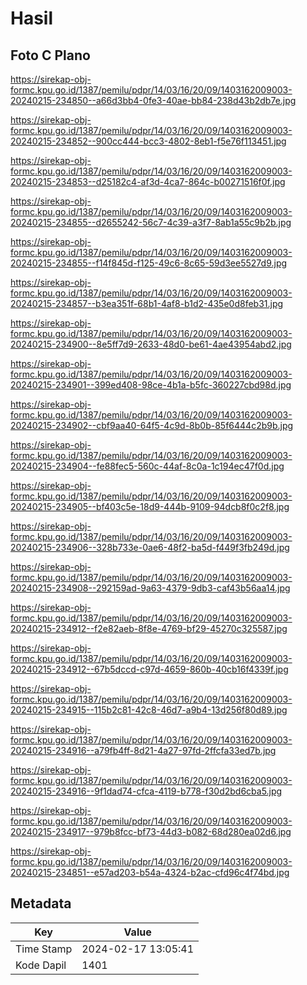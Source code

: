 # Hasil

## Foto C Plano

https://sirekap-obj-formc.kpu.go.id/1387/pemilu/pdpr/14/03/16/20/09/1403162009003-20240215-234850--a66d3bb4-0fe3-40ae-bb84-238d43b2db7e.jpg

https://sirekap-obj-formc.kpu.go.id/1387/pemilu/pdpr/14/03/16/20/09/1403162009003-20240215-234852--900cc444-bcc3-4802-8eb1-f5e76f113451.jpg

https://sirekap-obj-formc.kpu.go.id/1387/pemilu/pdpr/14/03/16/20/09/1403162009003-20240215-234853--d25182c4-af3d-4ca7-864c-b00271516f0f.jpg

https://sirekap-obj-formc.kpu.go.id/1387/pemilu/pdpr/14/03/16/20/09/1403162009003-20240215-234855--d2655242-56c7-4c39-a3f7-8ab1a55c9b2b.jpg

https://sirekap-obj-formc.kpu.go.id/1387/pemilu/pdpr/14/03/16/20/09/1403162009003-20240215-234855--f14f845d-f125-49c6-8c65-59d3ee5527d9.jpg

https://sirekap-obj-formc.kpu.go.id/1387/pemilu/pdpr/14/03/16/20/09/1403162009003-20240215-234857--b3ea351f-68b1-4af8-b1d2-435e0d8feb31.jpg

https://sirekap-obj-formc.kpu.go.id/1387/pemilu/pdpr/14/03/16/20/09/1403162009003-20240215-234900--8e5ff7d9-2633-48d0-be61-4ae43954abd2.jpg

https://sirekap-obj-formc.kpu.go.id/1387/pemilu/pdpr/14/03/16/20/09/1403162009003-20240215-234901--399ed408-98ce-4b1a-b5fc-360227cbd98d.jpg

https://sirekap-obj-formc.kpu.go.id/1387/pemilu/pdpr/14/03/16/20/09/1403162009003-20240215-234902--cbf9aa40-64f5-4c9d-8b0b-85f6444c2b9b.jpg

https://sirekap-obj-formc.kpu.go.id/1387/pemilu/pdpr/14/03/16/20/09/1403162009003-20240215-234904--fe88fec5-560c-44af-8c0a-1c194ec47f0d.jpg

https://sirekap-obj-formc.kpu.go.id/1387/pemilu/pdpr/14/03/16/20/09/1403162009003-20240215-234905--bf403c5e-18d9-444b-9109-94dcb8f0c2f8.jpg

https://sirekap-obj-formc.kpu.go.id/1387/pemilu/pdpr/14/03/16/20/09/1403162009003-20240215-234906--328b733e-0ae6-48f2-ba5d-f449f3fb249d.jpg

https://sirekap-obj-formc.kpu.go.id/1387/pemilu/pdpr/14/03/16/20/09/1403162009003-20240215-234908--292159ad-9a63-4379-9db3-caf43b56aa14.jpg

https://sirekap-obj-formc.kpu.go.id/1387/pemilu/pdpr/14/03/16/20/09/1403162009003-20240215-234912--f2e82aeb-8f8e-4769-bf29-45270c325587.jpg

https://sirekap-obj-formc.kpu.go.id/1387/pemilu/pdpr/14/03/16/20/09/1403162009003-20240215-234912--67b5dccd-c97d-4659-860b-40cb16f4339f.jpg

https://sirekap-obj-formc.kpu.go.id/1387/pemilu/pdpr/14/03/16/20/09/1403162009003-20240215-234915--115b2c81-42c8-46d7-a9b4-13d256f80d89.jpg

https://sirekap-obj-formc.kpu.go.id/1387/pemilu/pdpr/14/03/16/20/09/1403162009003-20240215-234916--a79fb4ff-8d21-4a27-97fd-2ffcfa33ed7b.jpg

https://sirekap-obj-formc.kpu.go.id/1387/pemilu/pdpr/14/03/16/20/09/1403162009003-20240215-234916--9f1dad74-cfca-4119-b778-f30d2bd6cba5.jpg

https://sirekap-obj-formc.kpu.go.id/1387/pemilu/pdpr/14/03/16/20/09/1403162009003-20240215-234917--979b8fcc-bf73-44d3-b082-68d280ea02d6.jpg

https://sirekap-obj-formc.kpu.go.id/1387/pemilu/pdpr/14/03/16/20/09/1403162009003-20240215-234851--e57ad203-b54a-4324-b2ac-cfd96c4f74bd.jpg


## Metadata

| Key        | Value               |
| ---------- | ------------------- |
| Time Stamp | 2024-02-17 13:05:41 |
| Kode Dapil | 1401                |



